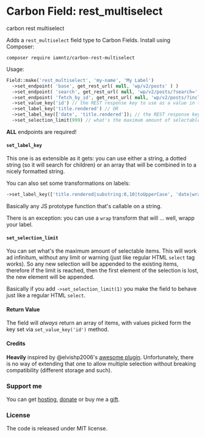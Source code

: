 # Carbon Field: rest_multiselect

carbon rest multiselect

Adds a `rest_multiselect` field type to Carbon Fields. Install using Composer:

```cli
composer require iamntz/carbon-rest-multiselect
```

Usage:

```php
Field::make('rest_multiselect', 'my-name', 'My Label')
  ->set_endpoint( 'base', get_rest_url( null, 'wp/v2/posts' ) )
  ->set_endpoint( 'search', get_rest_url( null, 'wp/v2/posts/?search=' ) )
  ->set_endpoint( 'fetch_by_id', get_rest_url( null, 'wp/v2/posts/?include=' ) ) // endpoint used to look up for saved posts
  ->set_value_key('id') // the REST response key to use as a value in the select
  ->set_label_key('title.rendered') // OR
  ->set_label_key(['date', 'title.rendered']); // the REST response key to use as a label in the select
  ->set_selection_limit(999) // what's the maximum amount of selectable items.
```

**ALL** endpoints are required!

#### `set_label_key`

This one is as extensible as it gets: you can use either a string, a dotted string (so it will search for children) or an array that will be combined in to a nicely formatted string.

You can also set some transformations on labels:

```php
->set_label_key(['title.rendered|substring:0,10|toUpperCase', 'date|wrap(%label%)']);
```

Basically any JS prototype function that's callable on a string.

There is an exception: you can use a `wrap` transform that will ... well, wrapp your label.

#### `set_selection_limit`
You can set what's the maximum amount of selectable items. This will work ad infinitum, without any limit or warning (just like regular HTML `select` tag works). So any new selection will be appended to the existing items, therefore if the limit is reached, then the first element of the selection is lost, the new element will be appended.

Basically if you add `->set_selection_limit(1)` you make the field to behave just like a regular HTML `select`.

#### Return Value
The field will _always_ return an array of items, with values picked form the key set via `set_value_key('id')` method.

#### Credits
**Heavily** inspired by @elvishp2006's [awesome plugin](https://github.com/elvishp2006/carbon-field-rest-api-select). Unfortunately, there is no way of extending that one to allow multiple selection without breaking compatibility (different storage and such).


### Support me
You can get [hosting](https://m.do.co/c/c95a44d0e992), [donate](https://www.paypal.me/iamntz) or buy me a [gift](http://iamntz.com/wishlist).

### License

The code is released under MIT license.